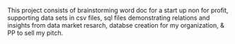 This project consists of  brainstorming word doc for a start up non for profit, supporting data sets in csv files, sql files demonstrating relations and insights from data market resarch, databse creation for my organization, & PP to sell my pitch.
